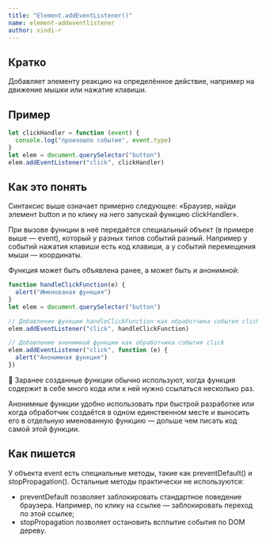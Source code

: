 ```yaml
---
title: "Element.addEventListener()"
name: element-addeventlistener
author: vindi-r
---
```


## Кратко

Добавляет элементу реакцию на определённое действие, например на движение мышки или нажатие клавиши.

## Пример

```js
let clickHandler = function (event) {
  console.log("произошло событие", event.type)
}
let elem = document.querySelector("button")
elem.addEventListener("click", clickHandler)
```

## Как это понять

Синтаксис выше означает примерно следующее: «Браузер, найди элемент button и по клику на него запускай функцию clickHandler».

При вызове функции в неё передаётся специальный объект (в примере выше — event), который у разных типов событий разный. Например у событий нажатия клавиши есть код клавиши, а у событий перемещения мыши — координаты.

Функция может быть объявлена ранее, а может быть и анонимной:

```js
function handleClickFunction(e) {
  alert("Именованая функция")
}
let elem = document.querySelector("button")

// Добавление функции handleClickFunction как обработчика события click
elem.addEventListener("click", handleClickFunction)

// Добавление анонимной функции как обработчика события click
elem.addEventListener("click", function (e) {
  alert("Анонимная функция")
})
```

🤖 Заранее созданные функции обычно используют, когда функция содержит в себе много кода или к ней нужно ссылаться несколько раз.

Анонимные функции удобно использовать при быстрой разработке или когда обработчик создаётся в одном единственном месте и выносить его в отдельную именованную функцию — дольше чем писать код самой этой функции.

## Как пишется

У объекта event есть специальные методы, такие как preventDefault() и stopPropagation(). Остальные методы практически не используются:

- preventDefault позволяет заблокировать стандартное поведение браузера. Например, по клику на ссылке — заблокировать переход по этой ссылке;
- stopPropagation позволяет остановить всплытие события по DOM дереву.
